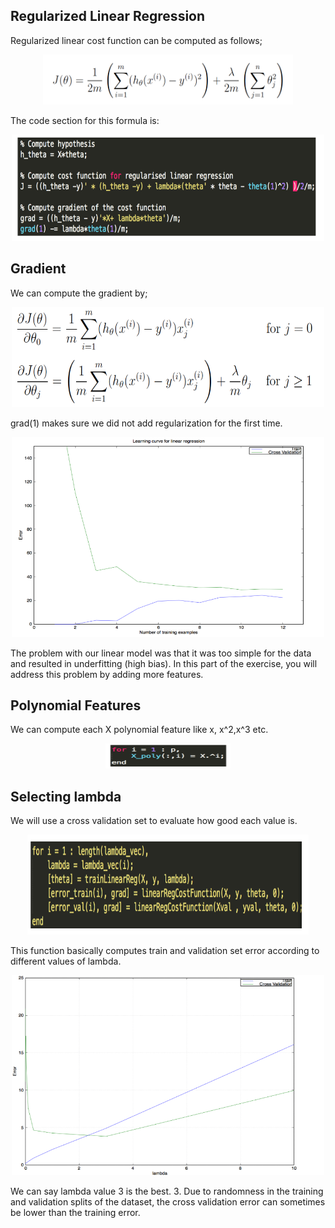 ## Regularized Linear Regression


Regularized linear cost function can be computed as follows;


<p align="center">
    <img src="https://github.com/yilmazvolkan/CourseraML/blob/master/Weeks/Week5/Res/1.png" width="400" height="80">
</p>


The code section for this formula is:


<p align="center">
    <img src="https://github.com/yilmazvolkan/CourseraML/blob/master/Weeks/Week5/Res/2.png" width="500" height="170">
</p>


## Gradient


We can compute the gradient by;


<p align="center">
    <img src="https://github.com/yilmazvolkan/CourseraML/blob/master/Weeks/Week5/Res/3.png" width="500" height="160">
</p>


grad(1) makes sure we did not add regularization for the first time.


<p align="center">
    <img src="https://github.com/yilmazvolkan/CourseraML/blob/master/Weeks/Week5/Res/4.png" width="500" height="320">
</p>


The problem with our linear model was that it was too simple for the data and resulted in underfitting (high bias). In this part of the exercise, you will address this problem by adding more features.


## Polynomial Features


We can compute each X polynomial feature like x, x^2,x^3 etc.


<p align="center">
    <img src="https://github.com/yilmazvolkan/CourseraML/blob/master/Weeks/Week5/Res/5.png" width="200" height="40">
</p>


## Selecting lambda


We will use a cross validation set to evaluate how good each  value is.


<p align="center">
    <img src="https://github.com/yilmazvolkan/CourseraML/blob/master/Weeks/Week5/Res/6.png" width="450" height="160">
</p>


This function basically computes train and validation set error according to different values of lambda.


<p align="center">
    <img src="https://github.com/yilmazvolkan/CourseraML/blob/master/Weeks/Week5/Res/7.png" width="500" height="320">
</p>


We can say lambda value 3 is the best. 3. Due to randomness in the training and validation splits of the dataset, the cross validation error can sometimes be lower than the training error.
